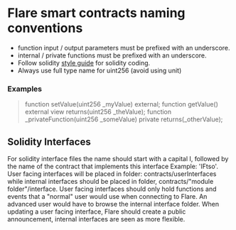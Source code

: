 # Flare **smart contracts** naming conventions
 
- function input / output parameters must be prefixed with an underscore.
- internal / private functions must be prefixed with an underscore.
- Follow solidity [style guide](https://docs.soliditylang.org/en/v0.6.7/style-guide.html) for solidity coding.
- Always use full type name for uint256 (avoid using unit)
 
### Examples
> function setValue(uint256 _myValue) external;
> function getValue() external view returns(uint256 _theValue);
> function _privateFunction(uint256 _someValue) private returns(_otherValue);
 
## Solidity Interfaces
For solidity interface files the name should start with a capital I, followed by the name of the contract that implements this interface Example: 'IFtso'.
User facing interfaces will be placed in folder: contracts/userInterfaces while internal interfaces should be placed in folder, contracts/"module folder"/interface.
User facing interfaces should only hold functions and events that a "normal" user would use when connecting to Flare. An advanced user would have to browse the internal interface folder.
When updating a user facing interface, Flare should create a public announcement, internal interfaces are seen as more flexible.
